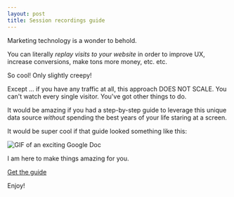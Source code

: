 ```yaml
---
layout: post
title: Session recordings guide
---
```


Marketing technology is a wonder to behold.

You can literally _replay visits to your website_ in order to improve UX, increase conversions, make tons more money, etc. etc.

So cool! Only slightly creepy!

Except ... if you have any traffic at all, this approach DOES NOT SCALE. You can't watch every single visitor. You've got other things to do.

It would be amazing if you had a step-by-step guide to leverage this unique data source _without_ spending the best years of your life staring at a screen.

It would be super cool if that guide looked something like this:

![GIF of an exciting Google Doc](/images/session-recordings-guide.gif)

I am here to make things amazing for you.

<div class="center"><a href="https://docs.google.com/document/d/16uiOgnriqUtW_8R6QlBMUJ0LA4qZK92JAN1nA4joRCM/edit" class="btn">Get the guide</a></div>

Enjoy!

